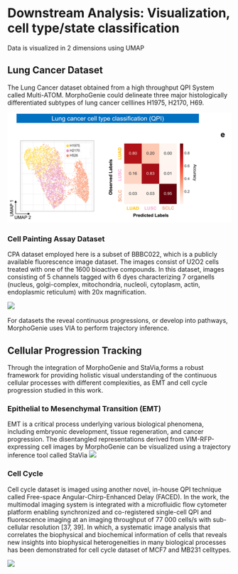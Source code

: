 
# Downstream Analysis: Visualization, cell type/state classification  
Data is visualized in 2 dimensions using UMAP

## Lung Cancer Dataset
The Lung Cancer dataset obtained from a high throughput QPI System called Multi-ATOM. MorphoGenie could delineate three major histologically differentiated subtypes of lung cancer celllines H1975, H2170, H69.

![](https://github.com/rashmisrm/MorphoGenie/blob/main/Figures/LC.png)


### Cell Painting Assay Dataset
CPA dataset employed here is a subset of BBBC022, which is a publicly available fluorescence image dataset. The images consist of U2O2 cells treated with one of the 1600 bioactive compounds. In this dataset, images consisting of 5 channels tagged with 6 dyes characterizing 7 organells (nucleus, golgi-complex, mitochondria, nucleoli, cytoplasm, actin, endoplasmic reticulum) with 20x magnification.

![](https://github.com/rashmisrm/MorphoGenie/blob/main/Figures/CPA.png)


For datasets the reveal continuous progressions, or develop into pathways, MorphoGenie uses VIA to perform trajectory inference.

## Cellular Progression Tracking
Through the integration of MorphoGenie and StaVia,forms a robust framework for providing holistic visual understanding of the continuous cellular processes with different complexities, as EMT and cell cycle progression studied in this work.


### Epithelial to Mesenchymal Transition (EMT)
EMT is a critical process underlying various biological phenomena, including embryonic development, tissue regeneration, and cancer progression. The disentangled representations derived from VIM-RFP-expressing cell images by MorphoGenie can be visualized using a trajectory inference tool called StaVia 
![](https://github.com/rashmisrm/MorphoGenie/blob/main/Figures/Animate.gif)



### Cell Cycle 
Cell cycle dataset is imaged using another novel, in-house QPI technique called Free-space Angular-Chirp-Enhanced Delay (FACED). In the work, the multimodal imaging system is integrated with a microfluidic flow cytometer platform enabling synchronized and co-registered single-cell QPI and fluorescence imaging at an imaging throughput of 77 000 cells/s with sub-cellular resolution [37, 39]. In which, a systematic image analysis that correlates the biophysical and biochemical information of cells that reveals new insights into biophysical heterogeneities in many biological processes has been demonstrated for cell cycle dataset of MCF7 and MB231 celltypes.


![](https://github.com/rashmisrm/MorphoGenie/blob/main/Figures/AnimateCCy.gif)
